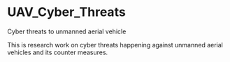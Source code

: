 # UAV_Cyber_Threats
Cyber threats to unmanned aerial vehicle

This is research work on cyber threats happening against unmanned aerial vehicles and its counter measures.
